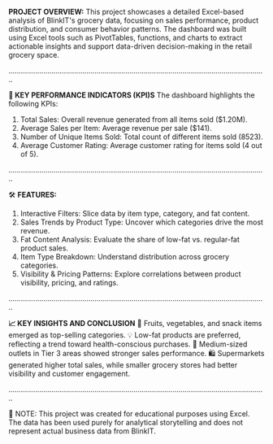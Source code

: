  **PROJECT OVERVIEW:**
This project showcases a detailed Excel-based analysis of BlinkIT's grocery data, focusing on sales performance, product distribution, and consumer behavior patterns. The dashboard was built using Excel tools such as PivotTables, functions, and charts to extract actionable insights and support data-driven decision-making in the retail grocery space.

..............................................................................................................................
 
**🔑 KEY PERFORMANCE INDICATORS (KPI)S**
The dashboard highlights the following KPIs:
1. Total Sales: Overall revenue generated from all items sold ($1.20M).
2. Average Sales per Item: Average revenue per sale ($141).
3. Number of Unique Items Sold: Total count of different items sold (8523).
4. Average Customer Rating: Average customer rating for items sold (4 out of 5).

..............................................................................................................................

🛠 **FEATURES:**
1. Interactive Filters: Slice data by item type, category, and fat content.
2. Sales Trends by Product Type: Uncover which categories drive the most revenue.
3. Fat Content Analysis: Evaluate the share of low-fat vs. regular-fat product sales.
4. Item Type Breakdown: Understand distribution across grocery categories.
5. Visibility & Pricing Patterns: Explore correlations between product visibility, pricing, and ratings.

..............................................................................................................................

**📈 KEY INSIGHTS AND CONCLUSION**
🛒 Fruits, vegetables, and snack items emerged as top-selling categories.
💡 Low-fat products are preferred, reflecting a trend toward health-conscious purchases.
🏪 Medium-sized outlets in Tier 3 areas showed stronger sales performance.
🛍️ Supermarkets generated higher total sales, while smaller grocery stores had better visibility and customer engagement.

..............................................................................................................................

📌 NOTE: This project was created for educational purposes using Excel. The data has been used purely for analytical storytelling and does not represent actual business data from BlinkIT.
